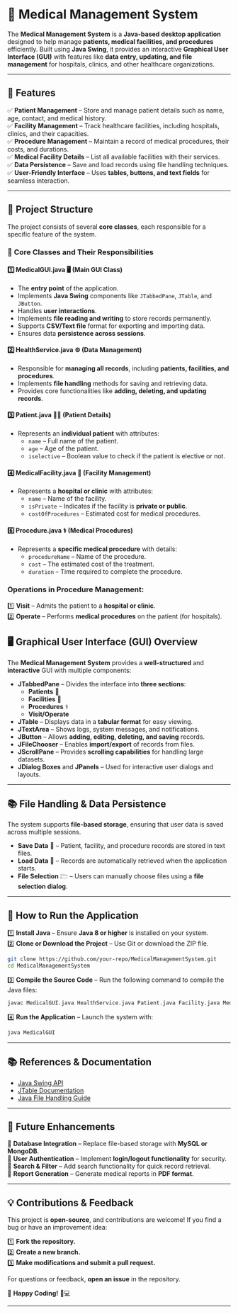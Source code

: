 # 🏥 **Medical Management System**  

The **Medical Management System** is a **Java-based desktop application** designed to help manage **patients, medical facilities, and procedures** efficiently. Built using **Java Swing**, it provides an interactive **Graphical User Interface (GUI)** with features like **data entry, updating, and file management** for hospitals, clinics, and other healthcare organizations.  

---

## 🚀 **Features**  

✅ **Patient Management** – Store and manage patient details such as name, age, contact, and medical history.  
✅ **Facility Management** – Track healthcare facilities, including hospitals, clinics, and their capacities.  
✅ **Procedure Management** – Maintain a record of medical procedures, their costs, and durations.  
✅ **Medical Facility Details** – List all available facilities with their services.  
✅ **Data Persistence** – Save and load records using file handling techniques.  
✅ **User-Friendly Interface** – Uses **tables, buttons, and text fields** for seamless interaction.  

---

## 🏡 **Project Structure**  

The project consists of several **core classes**, each responsible for a specific feature of the system.  

### 🔹 **Core Classes and Their Responsibilities**  

#### 1️⃣ **MedicalGUI.java** 🖥️ (Main GUI Class)  
- The **entry point** of the application.  
- Implements **Java Swing** components like `JTabbedPane`, `JTable`, and `JButton`.  
- Handles **user interactions**.  
- Implements **file reading and writing** to store records permanently.  
- Supports **CSV/Text file** format for exporting and importing data.  
- Ensures data **persistence across sessions**.  

#### 2️⃣ **HealthService.java** ⚙️ (Data Management)  
- Responsible for **managing all records**, including **patients, facilities, and procedures**.  
- Implements **file handling** methods for saving and retrieving data.  
- Provides core functionalities like **adding, deleting, and updating records**.  

#### 3️⃣ **Patient.java** 👨‍⚕️ (Patient Details)  
- Represents an **individual patient** with attributes:  
  - `name` – Full name of the patient.  
  - `age` – Age of the patient.  
  - `iselective` – Boolean value to check if the patient is elective or not.

#### 4️⃣ **MedicalFacility.java** 🏥 (Facility Management)  
- Represents a **hospital or clinic** with attributes:  
  - `name` – Name of the facility.  
  - `isPrivate` – Indicates if the facility is **private or public**.  
  - `costOfProcedures` – Estimated cost for medical procedures.  

#### 6️⃣ **Procedure.java** ⚕️ (Medical Procedures)  
- Represents a **specific medical procedure** with details:  
  - `procedureName` – Name of the procedure.  
  - `cost` – The estimated cost of the treatment.  
  - `duration` – Time required to complete the procedure.  

### **Operations in Procedure Management:**  
1️⃣ **Visit** – Admits the patient to a **hospital or clinic**.  
2️⃣ **Operate** – Performs **medical procedures** on the patient (for hospitals).  

## 🖥️ **Graphical User Interface (GUI) Overview**  

The **Medical Management System** provides a **well-structured** and **interactive** GUI with multiple components:  

- **JTabbedPane** – Divides the interface into **three sections**:  
  - **Patients** 🏥  
  - **Facilities** 🏨  
  - **Procedures** ⚕️  
  - **Visit/Operate**  
- **JTable** – Displays data in a **tabular format** for easy viewing.  
- **JTextArea** – Shows logs, system messages, and notifications.  
- **JButton** – Allows **adding, editing, deleting, and saving** records.  
- **JFileChooser** – Enables **import/export** of records from files.  
- **JScrollPane** – Provides **scrolling capabilities** for handling large datasets.  
- **JDialog Boxes** and **JPanels** – Used for interactive user dialogs and layouts.  

---

## 📚 **File Handling & Data Persistence**  

The system supports **file-based storage**, ensuring that user data is saved across multiple sessions.  

- **Save Data** 📝 – Patient, facility, and procedure records are stored in text files.  
- **Load Data** 📂 – Records are automatically retrieved when the application starts.  
- **File Selection** 🗁 – Users can manually choose files using a **file selection dialog**.  

---

## 🎯 **How to Run the Application**  

1️⃣ **Install Java** – Ensure **Java 8 or higher** is installed on your system.  
2️⃣ **Clone or Download the Project** – Use Git or download the ZIP file.  
   ```bash
   git clone https://github.com/your-repo/MedicalManagementSystem.git
   cd MedicalManagementSystem
   ```  
3️⃣ **Compile the Source Code** – Run the following command to compile the Java files:  
   ```bash
   javac MedicalGUI.java HealthService.java Patient.java Facility.java MedicalFacility.java Procedure.Clinic.java
   ```  
4️⃣ **Run the Application** – Launch the system with:  
   ```bash
   java MedicalGUI
   ```  

---

## 📚 **References & Documentation**  

- [Java Swing API](https://docs.oracle.com/javase/8/docs/api/javax/swing/package-summary.html)  
- [JTable Documentation](https://docs.oracle.com/javase/8/docs/api/javax/swing/JTable.html)  
- [Java File Handling Guide](https://www.geeksforgeeks.org/file-handling-in-java/)  

---

## 🎯 **Future Enhancements**  

🔹 **Database Integration** – Replace file-based storage with **MySQL or MongoDB**.  
🔹 **User Authentication** – Implement **login/logout functionality** for security.  
🔹 **Search & Filter** – Add search functionality for quick record retrieval.  
🔹 **Report Generation** – Generate medical reports in **PDF format**.  

---

## 💡 **Contributions & Feedback**  

This project is **open-source**, and contributions are welcome! If you find a bug or have an improvement idea:  

1️⃣ **Fork the repository.**  
2️⃣ **Create a new branch.**  
3️⃣ **Make modifications and submit a pull request.**  

For questions or feedback, **open an issue** in the repository.  

🚀 **Happy Coding!** 🎉💻  

---

